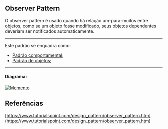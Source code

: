 ## Observer Pattern

O observer pattern é usado quando há relação um-para-muitos entre objetos, 
como se um objeto fosse modificado, seus objetos dependentes deveriam ser notificados automaticamente. 


-----
Este padrão se enquadra como:
- [Padrão comportamental](https://github.com/araujoit/design_patterns#comportamental);
- [Padrão de objetos](https://github.com/araujoit/design_patterns#padr%C3%B5es-de-objetos);
-----

#### Diagrama:
[![Memento](https://www.tutorialspoint.com/design_pattern/images/observer_pattern_uml_diagram.jpg)](https://www.tutorialspoint.com/design_pattern/images/observer_pattern_uml_diagram.jpg)



Referências
-----
[https://www.tutorialspoint.com/design_pattern/observer_pattern.htm](https://www.tutorialspoint.com/design_pattern/observer_pattern.htm)